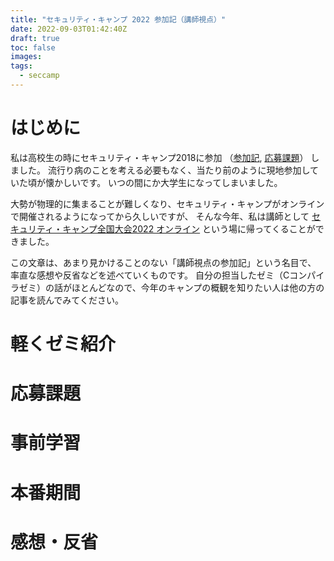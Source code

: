 ```yaml
---
title: "セキュリティ・キャンプ 2022 参加記（講師視点）"
date: 2022-09-03T01:42:40Z
draft: true
toc: false
images:
tags:
  - seccamp
---
```


# はじめに

私は高校生の時にセキュリティ・キャンプ2018に参加
（[参加記](https://web.archive.org/web/20201104070559/http://maekawatoshiki.github.io/%E3%82%BB%E3%82%AD%E3%83%A5%E3%83%AA%E3%83%86%E3%82%A3-%E3%82%AD%E3%83%A3%E3%83%B3%E3%83%97%E5%8F%82%E5%8A%A0%E8%A8%98/),
  [応募課題](https://web.archive.org/web/20201104070547/https://maekawatoshiki.github.io/%E3%82%BB%E3%82%AD%E3%83%A5%E3%83%AA%E3%83%86%E3%82%A3%E3%82%AD%E3%83%A3%E3%83%B3%E3%83%97%E3%81%AE%E5%BF%9C%E5%8B%9F%E7%94%A8%E7%B4%99%E5%85%AC%E9%96%8B/)）
しました。
流行り病のことを考える必要もなく、当たり前のように現地参加していた頃が懐かしいです。
いつの間にか大学生になってしまいました。

大勢が物理的に集まることが難しくなり、セキュリティ・キャンプがオンラインで開催されるようになってから久しいですが、
そんな今年、私は講師として
  [セキュリティ・キャンプ全国大会2022 オンライン](https://www.ipa.go.jp/jinzai/camp/2022/zenkoku2022_index.html)
という場に帰ってくることができました。

この文章は、あまり見かけることのない「講師視点の参加記」という名目で、
  率直な感想や反省などを述べていくものです。
自分の担当したゼミ（Cコンパイラゼミ）の話がほとんどなので、今年のキャンプの概観を知りたい人は他の方の記事を読んでみてください。

# 軽くゼミ紹介
# 応募課題
# 事前学習
# 本番期間
# 感想・反省
